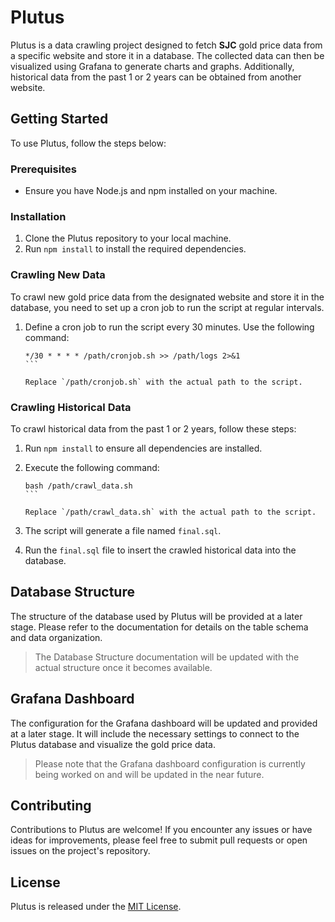# Plutus

Plutus is a data crawling project designed to fetch **SJC** gold price data from a specific website and store it in a database. The collected data can then be visualized using Grafana to generate charts and graphs. Additionally, historical data from the past 1 or 2 years can be obtained from another website.

## Getting Started

To use Plutus, follow the steps below:

### Prerequisites

- Ensure you have Node.js and npm installed on your machine.

### Installation

1. Clone the Plutus repository to your local machine.
2. Run `npm install` to install the required dependencies.

### Crawling New Data

To crawl new gold price data from the designated website and store it in the database, you need to set up a cron job to run the script at regular intervals.

1. Define a cron job to run the script every 30 minutes. Use the following command:

   ````
   */30 * * * * /path/cronjob.sh >> /path/logs 2>&1
   ```

   Replace `/path/cronjob.sh` with the actual path to the script.

### Crawling Historical Data

To crawl historical data from the past 1 or 2 years, follow these steps:

1. Run `npm install` to ensure all dependencies are installed.
2. Execute the following command:

   ````
   bash /path/crawl_data.sh
   ```

   Replace `/path/crawl_data.sh` with the actual path to the script.

3. The script will generate a file named `final.sql`.
4. Run the `final.sql` file to insert the crawled historical data into the database.

## Database Structure

The structure of the database used by Plutus will be provided at a later stage. Please refer to the documentation for details on the table schema and data organization.

> The Database Structure documentation will be updated with the actual structure once it becomes available.


## Grafana Dashboard

The configuration for the Grafana dashboard will be updated and provided at a later stage. It will include the necessary settings to connect to the Plutus database and visualize the gold price data.

> Please note that the Grafana dashboard configuration is currently being worked on and will be updated in the near future.


## Contributing

Contributions to Plutus are welcome! If you encounter any issues or have ideas for improvements, please feel free to submit pull requests or open issues on the project's repository.

## License

Plutus is released under the [MIT License](https://opensource.org/licenses/MIT).
